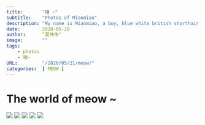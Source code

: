 ```yaml
---
title:       "喵 ~"
subtitle:    "Photos of Miaomiao"
description: "My name is Miaomiao, a boy, blue white british shorthair cat."
date:        2020-05-20
author:      "莫伟伟"
image:       ""
tags:
    - photos
    - 喵~
URL:         "/2020/05/21/meow/"
categories:  [ MEOW ]
---
```


# The world of meow ~

![](http://qam8kfig1.bkt.clouddn.com/IMG_0272.JPG)
![](http://qam8kfig1.bkt.clouddn.com/IMG_0179.JPG)
![](http://qam8kfig1.bkt.clouddn.com/IMG_0077.jpg)
![](http://qam8kfig1.bkt.clouddn.com/IMG_0271.JPG)
![](http://qam8kfig1.bkt.clouddn.com/IMG_0206.jpg)
